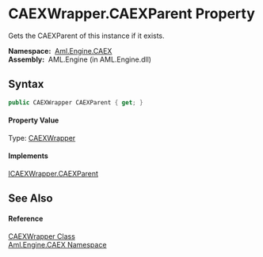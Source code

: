 CAEXWrapper.CAEXParent Property
===============================
Gets the CAEXParent of this instance if it exists.

  **Namespace:**  [Aml.Engine.CAEX][1]  
  **Assembly:**  AML.Engine (in AML.Engine.dll)

Syntax
------

```csharp
public CAEXWrapper CAEXParent { get; }
```

#### Property Value
Type: [CAEXWrapper][2]
#### Implements
[ICAEXWrapper.CAEXParent][3]  


See Also
--------

#### Reference
[CAEXWrapper Class][2]  
[Aml.Engine.CAEX Namespace][1]  

[1]: ../README.md
[2]: README.md
[3]: ../ICAEXWrapper/CAEXParent.md
[4]: https://www.automationml.org
[5]: ../../icons/logoShade.png
